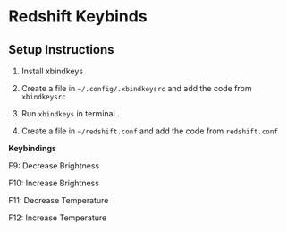 # Redshift Keybinds

## Setup Instructions

1. Install xbindkeys
   
2. Create a file in `~/.config/.xbindkeysrc` and add the code from `xbindkeysrc`
   
3. Run `xbindkeys` in terminal .
   
4. Create a file in `~/redshift.conf` and add the code from `redshift.conf`

**Keybindings**

F9: Decrease Brightness

F10: Increase Brightness

F11: Decrease Temperature

F12: Increase Temperature
